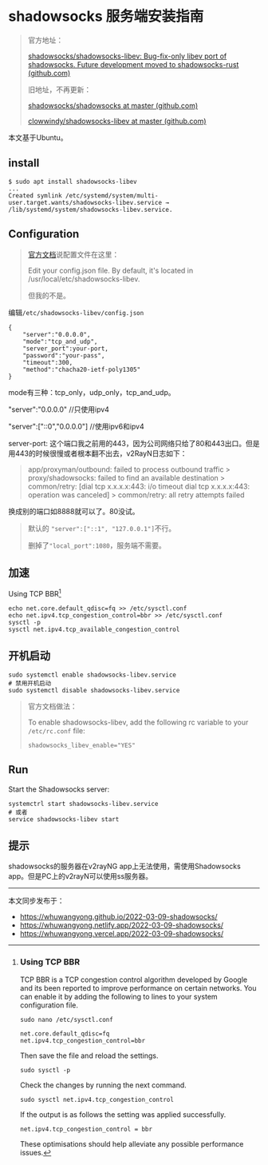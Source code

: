 # shadowsocks 服务端安装指南


> 官方地址：
>
> [shadowsocks/shadowsocks-libev: Bug-fix-only libev port of shadowsocks. Future development moved to shadowsocks-rust (github.com)](https://github.com/shadowsocks/shadowsocks-libev)
>
> 旧地址，不再更新：
>
> [shadowsocks/shadowsocks at master (github.com)](https://github.com/shadowsocks/shadowsocks/tree/master)
>
> [clowwindy/shadowsocks-libev at master (github.com)](https://github.com/clowwindy/shadowsocks-libev/tree/master)
>

本文基于Ubuntu。

## install

```shell
$ sudo apt install shadowsocks-libev
...
Created symlink /etc/systemd/system/multi-user.target.wants/shadowsocks-libev.service → /lib/systemd/system/shadowsocks-libev.service.
```

## Configuration

> [官方文档](https://github.com/shadowsocks/shadowsocks-libev#configure-and-start-the-service)说配置文件在这里：
>
> Edit your config.json file. By default, it's located in /usr/local/etc/shadowsocks-libev.
>
> 但我的不是。
>

编辑`/etc/shadowsocks-libev/config.json`

```shell
{
    "server":"0.0.0.0",
    "mode":"tcp_and_udp",
    "server_port":your-port,
    "password":"your-pass",
    "timeout":300,
    "method":"chacha20-ietf-poly1305"
}
```

mode有三种：tcp_only，udp_only，tcp_and_udp。

"server":"0.0.0.0" //只使用ipv4

"server":["::0","0.0.0.0"] //使用ipv6和ipv4

server-port: 这个端口我之前用的443，因为公司网络只给了80和443出口。但是用443的时候很慢或者根本翻不出去，v2RayN日志如下：

> app/proxyman/outbound: failed to process outbound traffic > proxy/shadowsocks: failed to find an available destination > common/retry: [dial tcp x.x.x.x:443: i/o timeout dial tcp x.x.x.x:443: operation was canceled] > common/retry: all retry attempts failed
>

换成别的端口如8888就可以了。80没试。

> 默认的 `"server":["::1", "127.0.0.1"]`不行。
>
> 删掉了`"local_port":1080`，服务端不需要。
>

## 加速

Using TCP BBR[^1]

```shell
echo net.core.default_qdisc=fq >> /etc/sysctl.conf
echo net.ipv4.tcp_congestion_control=bbr >> /etc/sysctl.conf
sysctl -p
sysctl net.ipv4.tcp_available_congestion_control
```

## 开机启动

```shell
sudo systemctl enable shadowsocks-libev.service
# 禁用开机启动
sudo systemctl disable shadowsocks-libev.service
```

> 官方文档做法：
>
> To enable shadowsocks-libev, add the following rc variable to your `/etc/rc.conf` file:
>
> ```
> shadowsocks_libev_enable="YES"
> ```
>

## Run

Start the Shadowsocks server:

```shell
systemctrl start shadowsocks-libev.service
# 或者
service shadowsocks-libev start
```

## 提示

shadowsocks的服务器在v2rayNG app上无法使用，需使用Shadowsocks app。但是PC上的v2rayN可以使用ss服务器。


[^1]: ### Using TCP BBR

    TCP BBR is a TCP congestion control algorithm developed by Google and its been reported to improve performance on certain networks. You can enable it by adding the following to lines to your system configuration file.

    ```
    sudo nano /etc/sysctl.conf
    ```

    ```
    net.core.default_qdisc=fq
    net.ipv4.tcp_congestion_control=bbr
    ```

    Then save the file and reload the settings.

    ```
    sudo sysctl -p
    ```

    Check the changes by running the next command.

    ```
    sudo sysctl net.ipv4.tcp_congestion_control
    ```

    If the output is as follows the setting was applied successfully.

    ```
    net.ipv4.tcp_congestion_control = bbr
    ```

    These optimisations should help alleviate any possible performance issues.


---
本文同步发布于：
- https://whuwangyong.github.io/2022-03-09-shadowsocks/
- https://whuwangyong.netlify.app/2022-03-09-shadowsocks/
- https://whuwangyong.vercel.app/2022-03-09-shadowsocks/

